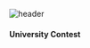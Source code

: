 ![header](https://capsule-render.vercel.app/api?type=venom&height=200&text=DermaUH&fontSize=70&color=0:8871e5,100:b678c4&stroke=b678c4)

#### University Contest
